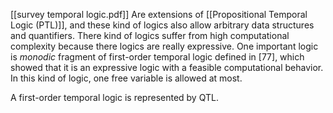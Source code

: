 [[survey temporal logic.pdf]]
Are extensions of [[Propositional Temporal Logic (PTL)]], and these kind of logics also allow arbitrary data structures and quantifiers.
There kind of logics suffer from high computational complexity because there logics are really expressive.
One important logic is *monodic* fragment of first-order temporal logic defined in [77], which showed that it is an expressive logic with a feasible computational behavior. 
In this kind of logic, one free variable is allowed at most.

A first-order temporal logic is represented by QTL.